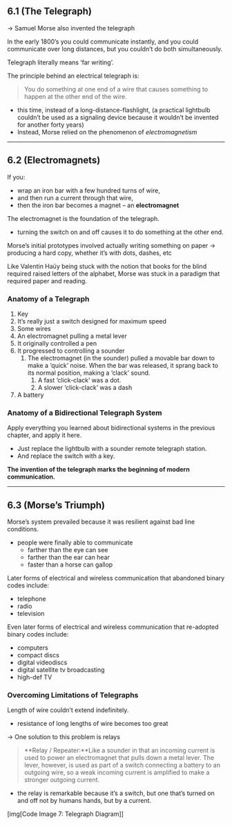## 6.1 (The Telegraph)
-> Samuel Morse also invented the telegraph

In the early 1800’s you could communicate instantly, and you could communicate over long distances, but you couldn’t do both simultaneously.

Telegraph literally means ‘far writing’.

The principle behind an electrical telegraph is:
> You do something at one end of a wire that causes something to happen at the other end of the wire.
* this time, instead of a long-distance-flashlight, (a practical lightbulb couldn’t be used as a signaling device because it wouldn’t be invented for another forty years)
* Instead, Morse relied on the phenomenon of *electromagnetism*

---

## 6.2 (Electromagnets)
If you: 
* wrap an iron bar with a few hundred turns of wire,
* and then run a current through that wire, 
* then the iron bar becomes a magnet – an **electromagnet**

The electromagnet is the foundation of the telegraph.
* turning the switch on and off causes it to do something at the other end.

Morse’s initial prototypes involved actually writing something on paper -> producing a hard copy, whether it’s with dots, dashes, etc

Like Valentin Haüy being stuck with the notion that books for the blind required raised letters of the alphabet, Morse was stuck in a paradigm that required paper and reading.

### Anatomy of a Telegraph
1. Key
2. It’s really just a switch designed for maximum speed
3. Some wires
4. An electromagnet pulling a metal lever
5. It originally controlled a pen
6. It progressed to controlling a sounder
	1. The electromagnet (in the sounder) pulled a movable bar down to make a ‘quick’ noise. When the bar was released, it sprang back to its normal position, making a ‘clack’ sound. 
		1. A fast ‘click-clack’ was a dot.
		2. A slower ‘click-clack’ was a dash
7. A battery

### Anatomy of a Bidirectional Telegraph System
Apply everything you learned about bidirectional systems in the previous chapter, and apply it here. 
* Just replace the lightbulb with a sounder remote telegraph station. 
* And replace the switch with a key.

**The invention of the telegraph marks the beginning of modern communication.**

---

## 6.3 (Morse’s Triumph)
Morse’s system prevailed because it was resilient against bad line conditions.
* people were finally able to communicate
	* farther than the eye can see
	* farther than the ear can hear
	* faster than a horse can gallop

Later forms of electrical and wireless communication that abandoned binary codes include:
* telephone
* radio
* television

Even later forms of electrical and wireless communication that re-adopted binary codes include:
* computers
* compact discs
* digital videodiscs
* digital satellite tv broadcasting
* high-def TV

### Overcoming Limitations of Telegraphs
Length of wire couldn’t extend indefinitely.
* resistance of long lengths of wire becomes too great

-> One solution to this problem is relays

> **Relay / Repeater:**Like a sounder in that an incoming current is used to power an electromagnet that pulls down a metal lever. The lever, however, is used as part of a switch connecting a battery to an outgoing wire, so a weak incoming current is amplified to make a stronger outgoing current.
* the relay is remarkable because it’s a switch, but one that’s turned on and off not by humans hands, but by a current.

[img[Code Image 7: Telegraph Diagram]]
